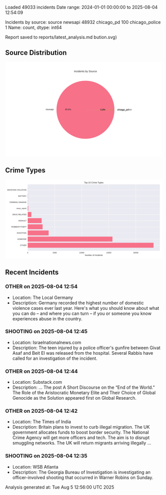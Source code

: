 
Loaded 49033 incidents
Date range: 2024-01-01 00:00:00 to 2025-08-04 12:54:09

Incidents by source:
source
newsapi           48932
chicago_pd          100
chicago_police        1
Name: count, dtype: int64

Report saved to reports/latest_analysis.md
bution.svg)

## Source Distribution
![Source Distribution](images/source_distribution.svg)

## Crime Types
![Crime Types](images/crime_types.svg)

## Recent Incidents

### OTHER on 2025-08-04 12:54
- Location: The Local Germany
- Description: Germany recorded the highest number of domestic violence cases ever last year. Here's what you should know about what you can do – and where you can turn – if you or someone you know experiences abuse in the country.


### SHOOTING on 2025-08-04 12:45
- Location: Israelnationalnews.com
- Description: The teen injured by a police officer's gunfire between Givat Asaf and Beit El was released from the hospital. Several Rabbis have called for an investigation of the incident.


### OTHER on 2025-08-04 12:44
- Location: Substack.com
- Description: …
The post A Short Discourse on the “End of the World.” The Role of the Aristocratic Monetary Elite and Their Choice of Global Genocide as the Solution appeared first on Global Research.


### OTHER on 2025-08-04 12:42
- Location: The Times of India
- Description: Britain plans to invest to curb illegal migration. The UK government allocates funds to boost border security. The National Crime Agency will get more officers and tech. The aim is to disrupt smuggling networks. The UK will return migrants arriving illegally …


### SHOOTING on 2025-08-04 12:35
- Location: WSB Atlanta
- Description: The Georgia Bureau of Investigation is investigating an officer-involved shooting that occurred in Warner Robins on Sunday.

Analysis generated at: Tue Aug  5 12:56:00 UTC 2025
